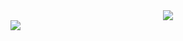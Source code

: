 
<div align=center> <a href="https://www.instagram.com/ye.hyun__"><img src="https://img.shields.io/badge/Instagram-%23E4405F.svg?style=for-the-badge&logo=Instagram&logoColor=white&link=https://www.instagram.com/ye.hyun__"/></a></div>
<img  src="https://img.shields.io/badge/Gmail-d14836?style=flat-square&logo=Gmail&logoColor=white&link=mailto:oopptteh@gmail.com"/>



